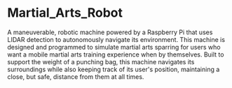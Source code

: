 # Martial_Arts_Robot
A maneuverable, robotic machine powered by a Raspberry Pi that uses LIDAR detection to autonomously navigate its environment. This machine is designed and programmed to simulate martial arts sparring for users who want a mobile martial arts training experience when by themselves. Built to support the weight of a punching bag, this machine navigates its surroundings while also keeping track of its user's position, maintaining a close, but safe, distance from them at all times.
